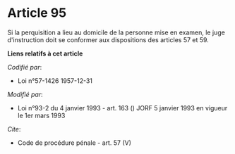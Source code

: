 # Article 95

Si la perquisition a lieu au domicile de la personne mise en examen, le juge d'instruction doit se conformer aux dispositions
des articles 57 et 59.

**Liens relatifs à cet article**

_Codifié par_:

  - Loi n°57-1426 1957-12-31

_Modifié par_:

  - Loi n°93-2 du 4 janvier 1993 - art. 163 () JORF 5 janvier 1993 en vigueur le 1er mars 1993

_Cite_:

  - Code de procédure pénale - art. 57 (V)

